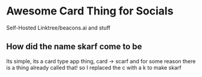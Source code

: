 # Awesome Card Thing for Socials
Self-Hosted Linktree/beacons.ai and stuff

## How did the name skarf come to be
Its simple, its a card type app thing, card -> scarf and for some reason there is a thing already called that! so I replaced the c with a k to make skarf